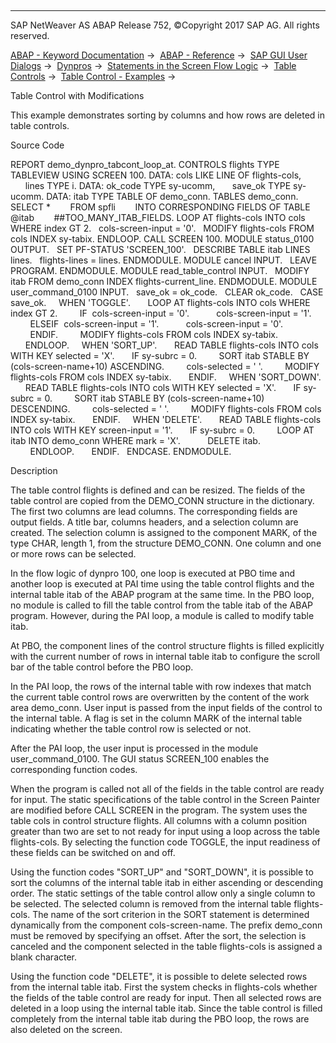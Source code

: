   

* * *

SAP NetWeaver AS ABAP Release 752, ©Copyright 2017 SAP AG. All rights reserved.

[ABAP - Keyword Documentation](https://help.sap.com/doc/abapdocu_752_index_htm/7.52/en-US/abenabap.htm) →  [ABAP - Reference](https://help.sap.com/doc/abapdocu_752_index_htm/7.52/en-US/abenabap_reference.htm) →  [SAP GUI User Dialogs](https://help.sap.com/doc/abapdocu_752_index_htm/7.52/en-US/abenabap_screens.htm) →  [Dynpros](https://help.sap.com/doc/abapdocu_752_index_htm/7.52/en-US/abenabap_dynpros.htm) →  [Statements in the Screen Flow Logic](https://help.sap.com/doc/abapdocu_752_index_htm/7.52/en-US/abenabap_dynpros_dynpro_statements.htm) →  [Table Controls](https://help.sap.com/doc/abapdocu_752_index_htm/7.52/en-US/abendynp_table_controls.htm) →  [Table Control - Examples](https://help.sap.com/doc/abapdocu_752_index_htm/7.52/en-US/abentable_control_abexas.htm) → 

Table Control with Modifications

This example demonstrates sorting by columns and how rows are deleted in table controls.

Source Code

REPORT demo\_dynpro\_tabcont\_loop\_at.
CONTROLS flights TYPE TABLEVIEW USING SCREEN 100.
DATA: cols LIKE LINE OF flights-cols,
      lines TYPE i.
DATA: ok\_code TYPE sy-ucomm,
      save\_ok TYPE sy-ucomm.
DATA: itab TYPE TABLE OF demo\_conn.
TABLES demo\_conn.
SELECT \*
       FROM spfli
       INTO CORRESPONDING FIELDS OF TABLE @itab
       ##TOO\_MANY\_ITAB\_FIELDS.
LOOP AT flights-cols INTO cols WHERE index GT 2.
  cols-screen-input = '0'.
  MODIFY flights-cols FROM cols INDEX sy-tabix.
ENDLOOP.
CALL SCREEN 100.
MODULE status\_0100 OUTPUT.
  SET PF-STATUS 'SCREEN\_100'.
  DESCRIBE TABLE itab LINES lines.
  flights-lines = lines.
ENDMODULE.
MODULE cancel INPUT.
  LEAVE PROGRAM.
ENDMODULE.
MODULE read\_table\_control INPUT.
  MODIFY itab FROM demo\_conn INDEX flights-current\_line.
ENDMODULE.
MODULE user\_command\_0100 INPUT.
  save\_ok = ok\_code.
  CLEAR ok\_code.
  CASE save\_ok.
    WHEN 'TOGGLE'.
      LOOP AT flights-cols INTO cols WHERE index GT 2.
        IF  cols-screen-input = '0'.
          cols-screen-input = '1'.
        ELSEIF  cols-screen-input = '1'.
          cols-screen-input = '0'.
        ENDIF.
        MODIFY flights-cols FROM cols INDEX sy-tabix.
      ENDLOOP.
    WHEN 'SORT\_UP'.
      READ TABLE flights-cols INTO cols WITH KEY selected = 'X'.
      IF sy-subrc = 0.
        SORT itab STABLE BY (cols-screen-name+10) ASCENDING.
        cols-selected = ' '.
        MODIFY flights-cols FROM cols INDEX sy-tabix.
      ENDIF.
    WHEN 'SORT\_DOWN'.
      READ TABLE flights-cols INTO cols WITH KEY selected = 'X'.
      IF sy-subrc = 0.
        SORT itab STABLE BY (cols-screen-name+10) DESCENDING.
        cols-selected = ' '.
        MODIFY flights-cols FROM cols INDEX sy-tabix.
      ENDIF.
    WHEN 'DELETE'.
      READ TABLE flights-cols INTO cols WITH KEY screen-input = '1'.
      IF sy-subrc = 0.
        LOOP AT itab INTO demo\_conn WHERE mark = 'X'.
          DELETE itab.
        ENDLOOP.
      ENDIF.
  ENDCASE.
ENDMODULE.

Description

The table control flights is defined and can be resized. The fields of the table control are copied from the DEMO\_CONN structure in the dictionary. The first two columns are lead columns. The corresponding fields are output fields. A title bar, columns headers, and a selection column are created. The selection column is assigned to the component MARK, of the type CHAR, length 1, from the structure DEMO\_CONN. One column and one or more rows can be selected.

In the flow logic of dynpro 100, one loop is executed at PBO time and another loop is executed at PAI time using the table control flights and the internal table itab of the ABAP program at the same time. In the PBO loop, no module is called to fill the table control from the table itab of the ABAP program. However, during the PAI loop, a module is called to modify table itab.

At PBO, the component lines of the control structure flights is filled explicitly with the current number of rows in internal table itab to configure the scroll bar of the table control before the PBO loop.

In the PAI loop, the rows of the internal table with row indexes that match the current table control rows are overwritten by the content of the work area demo\_conn. User input is passed from the input fields of the control to the internal table. A flag is set in the column MARK of the internal table indicating whether the table control row is selected or not.

After the PAI loop, the user input is processed in the module user\_command\_0100. The GUI status SCREEN\_100 enables the corresponding function codes.

When the program is called not all of the fields in the table control are ready for input. The static specifications of the table control in the Screen Painter are modified before CALL SCREEN in the program. The system uses the table cols in control structure flights. All columns with a column position greater than two are set to not ready for input using a loop across the table flights-cols. By selecting the function code TOGGLE, the input readiness of these fields can be switched on and off.

Using the function codes "SORT\_UP" and "SORT\_DOWN", it is possible to sort the columns of the internal table itab in either ascending or descending order. The static settings of the table control allow only a single column to be selected. The selected column is removed from the internal table flights-cols. The name of the sort criterion in the SORT statement is determined dynamically from the component cols-screen-name. The prefix demo\_conn must be removed by specifying an offset. After the sort, the selection is canceled and the component selected in the table flights-cols is assigned a blank character.

Using the function code "DELETE", it is possible to delete selected rows from the internal table itab. First the system checks in flights-cols whether the fields of the table control are ready for input. Then all selected rows are deleted in a loop using the internal table itab. Since the table control is filled completely from the internal table itab during the PBO loop, the rows are also deleted on the screen.